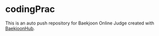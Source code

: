 # codingPrac
This is an auto push repository for Baekjoon Online Judge created with [BaekjoonHub](https://github.com/BaekjoonHub/BaekjoonHub).
